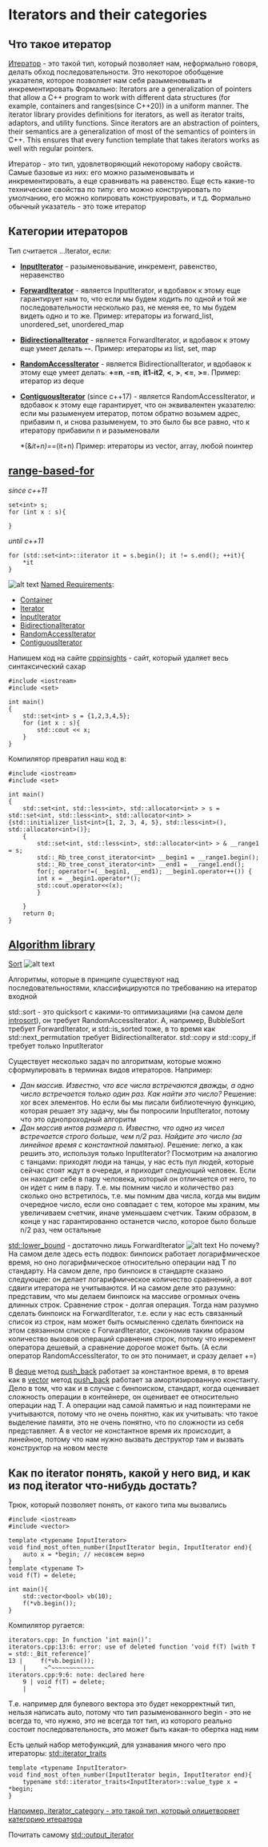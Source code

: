 # Iterators and their categories
## Что такое итератор
[Итератор](https://en.cppreference.com/w/cpp/iterator) - это такой тип, который позволяет нам, неформально говоря, делать обход последовательности. Это некоторое обобщение указателя, которое позволяет нам себя разыменовывать и инкрементировать
Формально: Iterators are a generalization of pointers that allow a C++ program to work with different data structures (for example, containers and ranges(since C++20)) in a uniform manner. The iterator library provides definitions for iterators, as well as iterator traits, adaptors, and utility functions.
Since iterators are an abstraction of pointers, their semantics are a generalization of most of the semantics of pointers in C++. This ensures that every function template that takes iterators works as well with regular pointers.

Итератор - это тип, удовлетворяющий некоторому набору свойств. Самые базовые из них: его можно разыменовывать и инкрементировать, а еще сравнивать на равенство. Еще есть какие-то технические свойства по типу: его можно конструировать по умолчанию, его можно копировать конструировать, и т.д.
Формально обычный указатель - это тоже итератор
## Категории итераторов
Тип считается ...Iterator, если:
* **[InputIterator](https://en.cppreference.com/w/cpp/iterator/input_iterator)** - разыменовывание, инкремент, равенство, неравенство
* **[ForwardIterator](https://en.cppreference.com/w/cpp/iterator/forward_iterator)** - является InputIterator, и вдобавок к этому еще гарантирует нам то, что если мы будем ходить по одной и той же последовательности несколько раз, не меняя ее, то мы будем видеть одно и то же. Пример: итераторы из forward_list, unordered_set, unordered_map
* **[BidirectionalIterator](https://en.cppreference.com/w/cpp/iterator/bidirectional_iterator)** - является ForwardIterator, и вдобавок к этому еще умеет делать **--**. Пример: итераторы из list, set, map
* **[RandomAccessIterator](https://en.cppreference.com/w/cpp/iterator/random_access_iterator)** - является BidirectionalIterator, и вдобавок к этому еще умеет делать: **+=n**, **-=n**, **it1-it2**, **<**, **>**, **<=**, **>=**. Пример: итератор из deque
* **[ContiguousIterator](https://en.cppreference.com/w/cpp/iterator/contiguous_iterator)** (since c++17) - является RandomAccessIterator, и вдобавок к этому еще гарантирует, что он эквивалентен указателю: если мы разыменуем итератор, потом обратно возьмем адрес, прибавим n, и снова разыменуем, то это было бы все равно, что к итератору прибавили n и разыменовали 
    

    *(&*it+n)==*(it+n)
Пример: итераторы из vector, array, любой поинтер

## [range-based-for](https://en.cppreference.com/w/cpp/language/range-for)
*since c++11*

    set<int> s;
    for (int x : s){

    }
*until c++11*

    for (std::set<int>::iterator it = s.begin(); it != s.end(); ++it){
        *it
    }
![alt text](images/1.png)
[Named Requirements](https://en.cppreference.com/w/cpp/named_req):
* [Container](https://en.cppreference.com/w/cpp/named_req/Container)
* [Iterator](https://en.cppreference.com/w/cpp/named_req/Iterator)
* [InputIterator](https://en.cppreference.com/w/cpp/named_req/InputIterator)
* [BidirectionalIterator](https://en.cppreference.com/w/cpp/named_req/BidirectionalIterator)
* [RandomAccessIterator](https://en.cppreference.com/w/cpp/named_req/RandomAccessIterator)
* [ContiguousIterator](https://en.cppreference.com/w/cpp/named_req/ContiguousIterator)

Напишем код на сайте [cppinsights](https://cppinsights.io/) - сайт, который удаляет весь синтаксический сахар

    #include <iostream>
    #include <set>

    int main()
    {
        std::set<int> s = {1,2,3,4,5};
        for (int x : s){
            std::cout << x;
        }
    }
Компилятор превратил наш код в:

    #include <iostream>
    #include <set>

    int main()
    {
        std::set<int, std::less<int>, std::allocator<int> > s = std::set<int, std::less<int>, std::allocator<int> >{std::initializer_list<int>{1, 2, 3, 4, 5}, std::less<int>(), std::allocator<int>()};
        {
            std::set<int, std::less<int>, std::allocator<int> > & __range1 = s;
            std::_Rb_tree_const_iterator<int> __begin1 = __range1.begin();
            std::_Rb_tree_const_iterator<int> __end1 = __range1.end();
            for(; operator!=(__begin1, __end1); __begin1.operator++()) {
            int x = __begin1.operator*();
            std::cout.operator<<(x);
            }
            
        }
        return 0;
    }
## [Algorithm library](https://en.cppreference.com/w/cpp/algorithm)
[Sort](https://en.cppreference.com/w/cpp/algorithm/sort)
![alt text](images/2.png)

Алгоритмы, которые в принципе существуют над последовательностями, классифицируются по требованию на итератор входной

std::sort - это quicksort с какими-то оптимизациями (на самом деле [introsort](https://ru.wikipedia.org/wiki/Introsort)), он требует RandomAccessIterator.
А, например, BubbleSort требует ForwardIterator, и std::is_sorted тоже, в то время как std::next_permutation требует BidirectionalIterator.
std::copy и std::copy_if требует только InputIterator

Существует несколько задач по алгоритмам, которые можно сформулировать в терминах видов итераторов.
Например:
* *Дан массив. Известно, что все числа встречаются дважды, а одно число встречается только один раз. Как найти это число?*
Решение: xor всех элементов. Но если бы мы писали библиотечную функцию, которая решает эту задачу, мы бы попросили InputIterator, потому что это однопроходный алгоритм
* *Дан массив интов размера n. Известно, что одно из чисел встречается строго больше, чем n/2 раз. Найдите это число (за линейное время с константной памятью).* Решение: легко, а как решить это, используя только InputIterator? Посмотрим на аналогию с танцами: приходят люди на танцы, у нас есть пул людей, которые сейчас стоят ждут в очереди, и приходит следующий человек. Если он находит себе в пару человека, который он отличается от него, то он идет с ним в пару. Т.е. мы помним число и количество раз сколько оно встретилось, т.е. мы помним два числа, когда мы видим очередное число, если оно совпадает с тем, которое мы храним, мы увеличиваем счетчик, иначе уменьшаем счетчик. Таким образом, в конце у нас гарантированно останется число, которое было больше n/2 раз, чем остальные

[std::lower_bound](https://en.cppreference.com/w/cpp/algorithm/lower_bound) - достаточно лишь ForwardIterator
![alt text](images/3.png)
Но почему? На самом деле здесь есть подвох: бинпоиск работает логарифмическое время, но оно логарифмическое относительно операции над T по стандарту. На самом деле, про бинпоиск в стандарте сказано следующее: он делает логарифмическое количество сравнений, а вот сдвиги итератора не учитываются. И на самом деле это разумно: представим, что мы делаем бинпоиск на массиве огромных очень длинных строк. Сравнение строк - долгая операция. Тогда нам разумно сделать бинпоиск на ForwardIterator, т.е. если у нас есть связанный список из строк, нам может быть осмысленно сделать бинпоиск на этом связанном списке с ForwardIterator, сэкономив таким образом количество вызовов операций сравнения строк, потому что инкремент оператора дешевый, а сравнение дорогое может быть. (А если оператор RandomAccessIterator, то он это понимает, и сразу делает +=)

В [deque](https://en.cppreference.com/w/cpp/container/deque) метод [push_back](https://en.cppreference.com/w/cpp/container/deque/push_back) работает за константное время, в то время как в [vector](https://en.cppreference.com/w/cpp/container/vector) метод [push_back](https://en.cppreference.com/w/cpp/container/vector/push_back) работает за амортизированную константу. Дело в том, что как и в случае с бинпоиском, стандарт, когда оценивает сложность операции в контейнере, он оценивает ее относительно операции над T. А операции над самой памятью и над поинтерами не учитываются, потому что не очень понятно, как их учитывать: что такое выделение памяти, это не очень понятно, что по сложности из себя представляет. А в vector не константное время их происходит, а линейное, потому что нам нужно вызвать деструктор там и вызвать конструктор на новом месте

## Как по iterator понять, какой у него вид, и как из под iterator что-нибудь достать?
Трюк, который позволяет понять, от какого типа мы вызвались

    #include <iostream>
    #include <vector>

    template <typename InputIterator>
    void find_most_often_number(InputIterator begin, InputIterator end){
        auto x = *begin; // несовсем верно
    }
    template <typename T>
    void f(T) = delete;

    int main(){
        std::vector<bool> vb(10);
        f(*vb.begin());
    }
Компилятор ругается:

    iterators.cpp: In function ‘int main()’:
    iterators.cpp:13:6: error: use of deleted function ‘void f(T) [with T = std::_Bit_reference]’
    13 |     f(*vb.begin());
        |     ~^~~~~~~~~~~~~
    iterators.cpp:9:6: note: declared here
        9 | void f(T) = delete;
        |      ^
Т.е. например для булевого вектора это будет некорректный тип, нельзя написать auto, потому что тип разыменованного begin - это не всегда то, что нужно, это не всегда тот тип, из которого реально состоит последовательность, это может быть какая-то обертка над ним

Есть целый набор метофункций, для узнавания много чего про итераторы: [std::iterator_traits](https://en.cppreference.com/w/cpp/iterator/iterator_traits)

    template <typename InputIterator>
    void find_most_often_number(InputIterator begin, InputIterator end){
        typename std::iterator_traits<InputIterator>::value_type x = *begin;
    }
[Например, iterator_category - это такой тип, который олицетворяет категорию итератора](https://en.cppreference.com/w/cpp/iterator/iterator_tags)

Почитать самому
[std::output_iterator](https://en.cppreference.com/w/cpp/iterator/output_iterator)